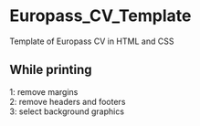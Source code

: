 # Europass_CV_Template
Template of Europass CV in HTML and CSS
## While printing  
1: remove margins  
2: remove headers and footers  
3: select background graphics  
